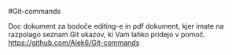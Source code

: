 #Git-commands

Doc dokument za bodoče editing-e in pdf dokument, kjer imate na razpolago seznam Git ukazov, ki Vam lahko pridejo v pomoč.
https://github.com/Alek6/Git-commands


